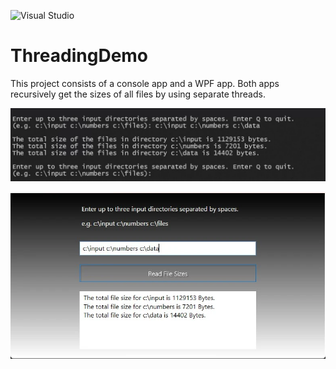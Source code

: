 ![Visual Studio](https://img.shields.io/badge/Visual%20Studio-2022-blue)

# ThreadingDemo

This project consists of a console app and a WPF app. Both apps recursively get the sizes of all files by using separate threads.

![console screenshot](/assets/images/console-project-screenshot.webp)

![wpf screenshot](assets/images/wpf-project-screenshot.webp)